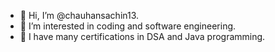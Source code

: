 - 👋 Hi, I’m @chauhansachin13.
- 👀 I’m interested in coding and software engineering.
- 🌱 I have many certifications in DSA and Java programming.


<!---
chauhansachin13/chauhansachin13 is a ✨ special ✨ repository because its `README.md` (this file) appears on your GitHub profile.
You can click the Preview link to take a look at your changes.
--->
